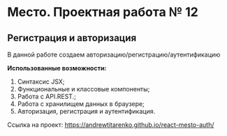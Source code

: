 # Место. Проектная работа № 12

## Регистрация и авторизация

В данной работе создаем авторизацию/регистрацию/аутентификацию 

**Использованные возможности:**

1. Синтаксис JSX;
2. Функциональные и классовые компоненты;
3. Работа с API.REST.;
5. Работа с хранилищем данных в браузере;
6. Авторизация, регистрация и аутентификация.

Ссылка на проект: https://andrewtitarenko.github.io/react-mesto-auth/
